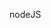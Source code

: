 <!--
 * @Author: your name
 * @Date: 2021-01-29 10:27:59
 * @LastEditTime: 2021-01-29 10:28:21
 * @LastEditors: Please set LastEditors
 * @Description: In User Settings Edit
 * @FilePath: \learn\nodejs\README.MD
-->
nodeJS